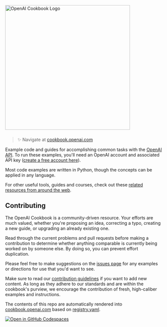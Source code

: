 <a href="https://cookbook.openai.com" target="_blank">
  <picture>
    <source media="(prefers-color-scheme: dark)" srcset="/images/openai-cookbook-white.png" style="max-width: 100%; width: 400px; margin-bottom: 20px">
    <img alt="OpenAI Cookbook Logo" src="/images/openai-cookbook.png" width="400px">
  </picture>
</a>

<h3></h3>
 
> ✨ Navigate at [cookbook.openai.com](https://cookbook.openai.com)

Example code and guides for accomplishing common tasks with the [OpenAI API](https://platform.openai.com/docs/introduction). To run these examples, you'll need an OpenAI account and associated API key ([create a free account here](https://beta.openai.com/signup)).

Most code examples are written in Python, though the concepts can be applied in any language.

For other useful tools, guides and courses, check out these [related resources from around the web](https://cookbook.openai.com/related_resources).

## Contributing

The OpenAI Cookbook is a community-driven resource.  Your efforts are much valued, whether you're proposing an idea, correcting a typo, creating a new guide, or upgrading an already existing one.

Read through the current problems and pull requests before making a contribution to determine whether anything comparable is currently being worked on by someone else. By doing so, you can prevent effort duplication.

Please feel free to make suggestions on the  [issues page](https://github.com/openai/openai-cookbook/issues) for any examples or directions for use that you'd want to see.

Make sure to read our [contribution guidelines](/CONTRIBUTING.md) if you want to add new content. As long as they adhere to our standards and are within the cookbook's purview, we encourage the contribution of fresh, high-caliber examples and instructions.

The contents of this repo are automatically rendered into [cookbook.openai.com](https://cookbook.openai.com) based on [registry.yaml](/registry.yaml).

[![Open in GitHub Codespaces](https://github.com/codespaces/badge.svg)](https://github.com/codespaces/new?hide_repo_select=true&ref=main&repo=468576060&machine=basicLinux32gb&location=EastUs)
